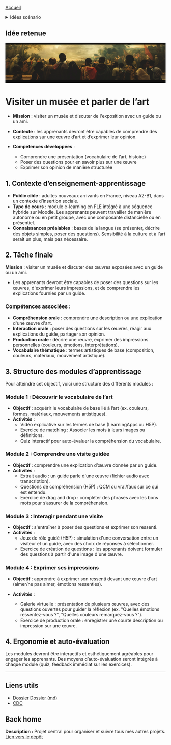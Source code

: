 [Accueil](https://github.com/ugadavid/ugacsp)

<details>
<summary>Idées scénario</summary>
<br>
- Faire les courses<br />
- Partir en voyage<br />
- Faire du shopping entre amis<br />
- Passer un entretien<br />
- Préparer une sortie<br />
- Assister à une réunion<br />
- Trouver un logement<br />
- Consulter un médecin<br />
- Participer à une fête communautaire<br />
- Ouvrir un compte en banque<br />
- Organiser un événement caritatif<br />
- Demander des informations touristiques<br />
- Acheter un téléphone mobile<br />
- Faire des démarches administratives<br />
- Rencontrer le professeur de son enfant<br />
- Se faire des amis au club de sport<br />
- S'occuper d'une situation d'urgence<br />
- Aller au restaurant et commander un repas spécial<br />
- Participer à un atelier de cuisine<br />
- Assister à un concert et discuter de ses goûts musicaux\*<br />
- Visiter un musée et parler de l’art\*<br />
- Participer à une réunion de copropriété<br />
- Rechercher une école pour un enfant<br />
- Organiser une fête d'anniversaire surprise<br />
- Participer à un atelier d’art plastique\*<br />
- Assister à une pièce de théâtre et participer à un débat\*<br />
- Visiter un atelier d’artiste\*<br />
- Organiser une exposition d’art\*<br />
- Participer à un festival de cinéma\*<br />
- Participer à une séance de poésie ou à un slam\*<br />
- Visiter une galerie d’art contemporain et discuter de l’art abstrait\*<br />
- Faire un reportage sur un artiste local\*<br />
- Créer une bande dessinée\*<br />
- Participer à un concert interactif\*
</details>

## Idée retenue

![visite musée](/images/initproject.png)

# Visiter un musée et parler de l’art

- **Mission** : visiter un musée et discuter de l'exposition avec un guide ou un ami.
- **Contexte** : les apprenants devront être capables de comprendre des explications sur une œuvre d’art et d’exprimer leur opinion.

- **Compétences développées** :

  - Comprendre une présentation (vocabulaire de l’art, histoire)
  - Poser des questions pour en savoir plus sur une œuvre
  - Exprimer son opinion de manière structurée

## 1. Contexte d’enseignement-apprentissage

- **Public cible** : adultes nouveaux arrivants en France, niveau A2-B1, dans un contexte d’insertion sociale.
- **Type de cours** : module e-learning en FLE intégré à une séquence hybride sur Moodle. Les apprenants peuvent travailler de manière autonome ou en petit groupe, avec une composante distancielle ou en présentiel.
- **Connaissances préalables** : bases de la langue (se présenter, décrire des objets simples, poser des questions). Sensibilité à la culture et à l’art serait un plus, mais pas nécessaire.

## 2. Tâche finale

**Mission** : visiter un musée et discuter des œuvres exposées avec un guide ou un ami.

- Les apprenants devront être capables de poser des questions sur les œuvres, d'exprimer leurs impressions, et de comprendre les explications fournies par un guide.

### Compétences associées :

- **Compréhension orale** : comprendre une description ou une explication d'une œuvre d'art.
- **Interaction orale** : poser des questions sur les œuvres, réagir aux explications du guide, partager son opinion.
- **Production orale** : décrire une œuvre, exprimer des impressions personnelles (couleurs, émotions, interprétations).
- **Vocabulaire thématique** : termes artistiques de base (composition, couleurs, matériaux, mouvement artistique).

## 3. Structure des modules d’apprentissage

Pour atteindre cet objectif, voici une structure des différents modules :

### Module 1 : Découvrir le vocabulaire de l’art

- **Objectif** : acquérir le vocabulaire de base lié à l’art (ex. couleurs, formes, matériaux, mouvements artistiques).
- **Activités** :
  - Vidéo explicative sur les termes de base (LearningApps ou H5P).
  - Exercice de matching : Associer les mots à leurs images ou définitions.
  - Quiz interactif pour auto-évaluer la compréhension du vocabulaire.

### Module 2 : Comprendre une visite guidée

- **Objectif** : comprendre une explication d’œuvre donnée par un guide.
- **Activités** :
  - Extrait audio : un guide parle d'une œuvre (fichier audio avec transcription).
  - Questions de compréhension (H5P) : QCM ou vrai/faux sur ce qui est entendu.
  - Exercice de drag and drop : compléter des phrases avec les bons mots pour s’assurer de la compréhension.

### Module 3 : Interagir pendant une visite

- **Objectif** : s'entraîner à poser des questions et exprimer son ressenti.
- **Activités** :
  - Jeux de rôle guidé (H5P) : simulation d'une conversation entre un visiteur et un guide, avec des choix de réponses à sélectionner.
  - Exercice de création de questions : les apprenants doivent formuler des questions à partir d'une image d'une œuvre.

### Module 4 : Exprimer ses impressions

- **Objectif** : apprendre à exprimer son ressenti devant une œuvre d'art (aimer/ne pas aimer, émotions ressenties).
- **Activités** :

  - Galerie virtuelle : présentation de plusieurs œuvres, avec des questions ouvertes pour guider la réflexion (ex. "Quelles émotions ressentez-vous ?", "Quelles couleurs remarquez-vous ?").
  - Exercice de production orale : enregistrer une courte description ou impression sur une œuvre.

## 4. Ergonomie et auto-évaluation

Les modules devront être interactifs et esthétiquement agréables pour engager les apprenants. Des moyens d’auto-évaluation seront intégrés à chaque module (quiz, feedback immédiat sur les exercices).

---

## Liens utils

- [Dossier](Dossier_final_etudiant_24-25.docx) [Dossier (md)](dossier.final.md)
- [CDC](Mini_cahier_des_charges.pdf)

## Back home

**Description :** Projet central pour organiser et suivre tous mes autres projets.
[Lien vers le dépôt](https://github.com/ugadavid/project-manager)
